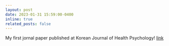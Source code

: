 ```yaml
---
layout: post
date: 2023-01-31 15:59:00-0400
inline: true
related_posts: false
---
```


My first jornal paper published at Korean Journal of Health Psychology! [link](https://www.kci.go.kr/kciportal/ci/sereArticleSearch/ciSereArtiView.kci?sereArticleSearchBean.artiId=ART002926812)
 

